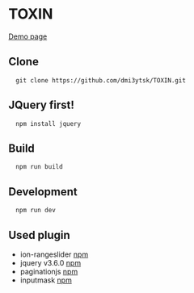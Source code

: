 # TOXIN

[Demo page](https://dmi3ytsk.github.io/TOXIN/public/index/index.html)
 
## Clone
```
  git clone https://github.com/dmi3ytsk/TOXIN.git
```
## JQuery first!
```
  npm install jquery
```
## Build
```
  npm run build
```
## Development
```
  npm run dev
```
## Used plugin
- ion-rangeslider [npm](https://www.npmjs.com/package/ion-rangeslider)
- jquery v3.6.0 [npm](https://www.npmjs.com/package/jquery)
- paginationjs [npm](https://www.npmjs.com/package/paginationjs)
- inputmask [npm](https://www.npmjs.com/package/inputmask)
